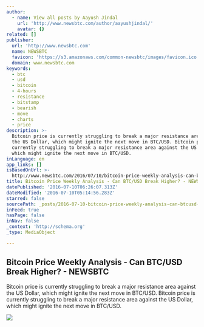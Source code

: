 ```yaml
---
author:
  - name: View all posts by Aayush Jindal
    url: 'http://www.newsbtc.com/author/aayushjindal/'
    avatar: {}
related: []
publisher:
  url: 'http://www.newsbtc.com'
  name: NEWSBTC
  favicon: 'https://s3.amazonaws.com/common-newsbtc/images/favicon.ico'
  domain: www.newsbtc.com
keywords:
  - btc
  - usd
  - bitcoin
  - 4-hours
  - resistance
  - bitstamp
  - bearish
  - move
  - charts
  - price
description: >-
  Bitcoin price is currently struggling to break a major resistance area against
  the US Dollar, which might ignite the next move in BTC/USD. Bitcoin price is
  currently struggling to break a major resistance area against the US Dollar,
  which might ignite the next move in BTC/USD.
inLanguage: en
app_links: []
isBasedOnUrl: >-
  http://www.newsbtc.com/2016/07/10/bitcoin-price-weekly-analysis-can-btcusd-break-higher/
title: Bitcoin Price Weekly Analysis - Can BTC/USD Break Higher? - NEWSBTC
datePublished: '2016-07-10T06:26:07.313Z'
dateModified: '2016-07-10T05:14:56.283Z'
starred: false
sourcePath: _posts/2016-07-10-bitcoin-price-weekly-analysis-can-btcusd-break-higher-.md
inFeed: true
hasPage: false
inNav: false
_context: 'http://schema.org'
_type: MediaObject

---
```

<article style=""><h1>Bitcoin Price Weekly Analysis - Can BTC/USD Break Higher? - NEWSBTC</h1><p>Bitcoin price is currently struggling to break a major resistance area against the US Dollar, which might ignite the next move in BTC/USD. Bitcoin price is currently struggling to break a major resistance area against the US Dollar, which might ignite the next move in BTC/USD.</p><img src="http://s3.amazonaws.com/main-newsbtc-images/2016/07/10045503/Bitcoin1.png" /></article>